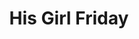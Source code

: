---
layout: film


excerpt: Walter Burns, the editor of a major Chicago newspaper, is about to lose his ace reporter and former wife, Hildy Johnson, to insurance salesman Bruce Baldwin, but not without a fight! The crafty editor uses every trick in his fedora to get Hildy to write one last big story, about murderer Earl Williams and the inept Sheriff Hartwell. The comedy snowballs as William's friend, Molly Malloy, the crooked Mayor, and Bruce's mother all get tied up in Walter's web.
title: His Girl Friday
runtime: 92
genre: 
- Comedy
- Drama
- Romance
silent: no
decade: 1940s
recommended: yes
image:  /feature-images/His-Girl-Friday-1940.jpg
video: https://www.youtube.com/embed/0AIC_UsPubs?rel=0&amp;controls=0&amp;showinfo=0
synopsis: Walter Burns, the editor of a major Chicago newspaper, is about to lose his ace reporter and former wife, Hildy Johnson, to insurance salesman Bruce Baldwin, but not without a fight! The crafty editor uses every trick in his fedora to get Hildy to write one last big story, about murderer Earl Williams and the inept Sheriff Hartwell. The comedy snowballs as William's friend, Molly Malloy, the crooked Mayor, and Bruce's mother all get tied up in Walter's web.
director: Howard Hawks
year: 1940
country: USA
cast: 
- Cary Grant
- Rosalind Russell
- Ralph Bellamy
imdb: http://www.imdb.com/title/tt0032599/?ref_=nv_sr_1

--- 